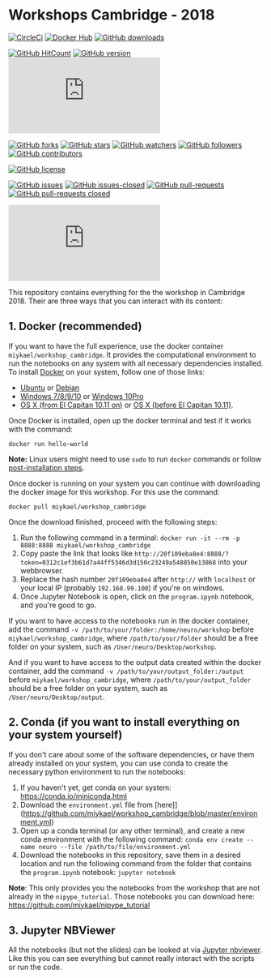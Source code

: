 # Workshops Cambridge - 2018


[![CircleCi](https://img.shields.io/circleci/project/miykael/workshop_cambridge/master.svg?maxAge=2592000)](https://circleci.com/gh/miykael/workshop_cambridge/tree/master)
[![Docker Hub](https://img.shields.io/docker/pulls/miykael/workshop_cambridge.svg?maxAge=2592000)](https://hub.docker.com/r/miykael/workshop_cambridge/)
[![GitHub downloads](https://img.shields.io/github/downloads/miykael/workshop_cambridge/StrapDown.js/total.svg)](https://github.com/miykael/workshop_cambridge/StrapDown.js/releases/)

[![GitHub HitCount](http://hits.dwyl.io/miykael/workshop_cambridge/nipype_tutorial.svg)](http://hits.dwyl.io/miykael/workshop_cambridge/nipype_tutorial)
[![GitHub version](https://badge.fury.io/gh/miykael%2FStrapDown.js.svg)](https://github.com/miykael/workshop_cambridge/StrapDown.js)
[![Google Analytics](https://ga-beacon.appspot.com/UA-XXXXXXXX-XX/github.com/miykael/workshop_cambridge/badges/README.md)](https://github.com/miykael/workshop_cambridge/badges/)

[![GitHub forks](https://img.shields.io/github/forks/miykael/StrapDown.js.svg?style=social&label=Fork&maxAge=2592000)](https://github.com/miykael/StrapDown.js/network/)
[![GitHub stars](https://img.shields.io/github/stars/miykael/StrapDown.js.svg?style=social&label=Star&maxAge=2592000)](https://github.com/miykael/StrapDown.js/stargazers/)
[![GitHub watchers](https://img.shields.io/github/watchers/miykael/StrapDown.js.svg?style=social&label=Watch&maxAge=2592000)](https://github.com/miykael/StrapDown.js/watchers/)
[![GitHub followers](https://img.shields.io/github/followers/miykael.svg?style=social&label=Follow&maxAge=2592000)](https://github.com/miykael?tab=followers)
[![GitHub contributors](https://img.shields.io/github/contributors/miykael/StrapDown.js.svg)](https://github.com/miykael/StrapDown.js/graphs/contributors/)

[![GitHub license](https://img.shields.io/github/license/miykael/workshop_cambridge/StrapDown.js.svg)](https://github.com/miykael/workshop_cambridge/StrapDown.js/blob/master/LICENSE)

[![GitHub issues](https://img.shields.io/github/issues/miykael/workshop_cambridge/StrapDown.js.svg)](https://github.com/miykael/workshop_cambridge/StrapDown.js/issues/)
[![GitHub issues-closed](https://img.shields.io/github/issues-closed/miykael/workshop_cambridge/StrapDown.js.svg)](https://github.com/miykael/workshop_cambridge/StrapDown.js/issues?q=is%3Aissue+is%3Aclosed)
[![GitHub pull-requests](https://img.shields.io/github/issues-pr/miykael/workshop_cambridge/StrapDown.js.svg)](https://github.com/miykael/workshop_cambridge/StrapDown.js/pull/)
[![GitHub pull-requests closed](https://img.shields.io/github/issues-pr-closed/miykael/workshop_cambridge/StrapDown.js.svg)](https://github.com/miykael/workshop_cambridge/StrapDown.js/pull/)

[![GitHub size](https://badge-size.herokuapp.com/miykael/workshop_cambridge/StrapDown.js/master/strapdown.min.js)](https://github.com/miykael/workshop_cambridge/StrapDown.js/blob/master/strapdown.min.js)




This repository contains everything for the the workshop in Cambridge 2018. Their are three ways that you can interact with its content:

## 1. Docker (recommended)

If you want to have the full experience, use the docker container `miykael/workshop_cambridge`. It provides the computational environment to run the notebooks on any system with all necessary dependencies installed. To install [Docker](https://www.docker.com/) on your system, follow one of those links:

 - [Ubuntu](https://docs.docker.com/engine/installation/linux/ubuntu/) or [Debian](https://docs.docker.com/engine/installation/linux/docker-ce/debian/)
 - [Windows 7/8/9/10](https://docs.docker.com/toolbox/toolbox_install_windows/) or [Windows 10Pro](https://docs.docker.com/docker-for-windows/install/)
 - [OS X (from El Capitan 10.11 on)](https://docs.docker.com/docker-for-mac/install/) or [OS X (before El Capitan 10.11)](https://docs.docker.com/toolbox/toolbox_install_mac/).

Once Docker is installed, open up the docker terminal and test if it works with the command:

    docker run hello-world

**Note:** Linux users might need to use ``sudo`` to run ``docker`` commands or follow [post-installation steps](https://docs.docker.com/engine/installation/linux/linux-postinstall/).

Once docker is running on your system you can continue with downloading the docker image for this workshop. For this use the command:

`docker pull miykael/workshop_cambridge`

Once the download finished, proceed with the following steps:

1. Run the following command in a terminal: ```docker run -it --rm -p 8888:8888 miykael/workshop_cambridge```
1. Copy paste the link that looks like ```http://20f109eba8e4:8888/?token=0312c1ef3b61d7a44ff5346d3d150c23249a548850e13868``` into your webbrowser.
1. Replace the hash number ```20f109eba8e4``` after `http://` with `localhost` or your local IP (probably `192.168.99.100`) if you're on windows.
1. Once Jupyter Notebook is open, click on the `program.ipynb` notebook, and you're good to go.

If you want to have access to the notebooks run in the docker container, add the command `-v /path/to/your/folder:/home/neuro/workshop` before `miykael/workshop_cambridge`, where `/path/to/your/folder` should be a free folder on your system, such as `/User/neuro/Desktop/workshop`.

And if you want to have access to the output data created within the docker container, add the command  `-v /path/to/your/output_folder:/output` before `miykael/workshop_cambridge`, where `/path/to/your/output_folder` should be a free folder on your system, such as `/User/neuro/Desktop/output`.


## 2. Conda (if you want to install everything on your system yourself)

If you don't care about some of the software dependencies, or have them already installed on your system, you can use conda to create the necessary python environment to run the notebooks:

1. If you haven't yet, get conda on your system: https://conda.io/miniconda.html
2. Download the `environment.yml` file from [here]](https://github.com/miykael/workshop_cambridge/blob/master/environment.yml)
3. Open up a conda terminal (or any other terminal), and create a new conda environment with the following command: `conda env create --name neuro --file /path/to/file/environment.yml`
4. Download the notebooks in this repository, save them in a desired location and run the following command from the folder that contains the `program.ipynb` notebook: `jupyter notebook`

**Note**: This only provides you the notebooks from the workshop that are not already in the `nipype_tutorial`. Those notebooks you can download here: https://github.com/miykael/nipype_tutorial


## 3. Jupyter NBViewer

All the notebooks (but not the slides) can be looked at via [Jupyter nbviewer](https://nbviewer.jupyter.org/github/miykael/workshop_mumbai/blob/master/program.ipynb). Like this you can see everything but cannot really interact with the scripts or run the code.
